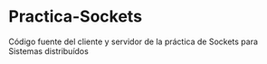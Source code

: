 # Practica-Sockets
Código fuente del cliente y servidor de la práctica de Sockets para Sistemas distribuídos
